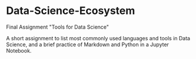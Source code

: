 # Data-Science-Ecosystem
Final Assignment "Tools for Data Science"

A short assignment to list most commonly used languages and tools in Data Science, and a brief practice of Markdown and Python in a Jupyter Notebook.
